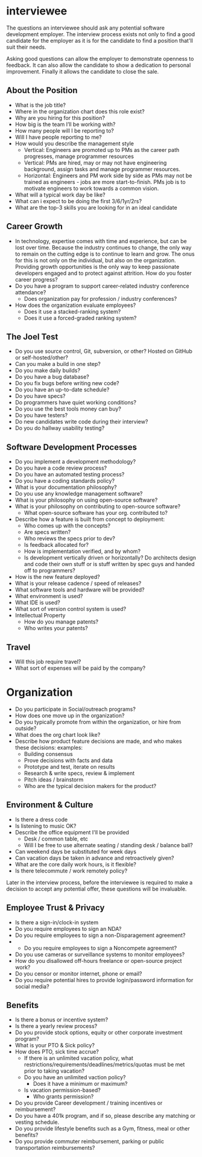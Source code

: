 interviewee
===========

The questions an interviewee should ask any potential software development employer. The interview process exists not only to find a good candidate for the employer as it is for the candidate to find a position that'll suit their needs.

Asking good questions can allow the employer to demonstrate openness to feedback. It can also allow the candidate to show a dedication to personal improvement. Finally it allows the candidate to close the sale.

## About the Position
* What is the job title?
* Where in the organization chart does this role exist?
* Why are you hiring for this position?
* How big is the team I’ll be working with?
* How many people will I be reporting to?
* Will I have people reporting to me?
* How would you describe the management style
  * Vertical: Engineers are promoted up to PMs as the career path progresses, manage programmer resources
  * Vertical: PMs are hired, may or may not have engineering background, assign tasks and manage programmer resources.
  * Horizontal: Engineers and PM work side by side as PMs may not be trained as engineers - jobs are more start-to-finish. PMs job is to motivate engineers to work towards a common vision.
* What will a typical work day be like?
* What can i expect to be doing the first 3/6/1yr/2rs?
* What are the top-3 skills you are looking for in an ideal candidate

## Career Growth
* In technology, expertise comes with time and experience, but can be lost over time. Because the industry continues to change, the only way to remain on the cutting edge is to continue to learn and grow. The onus for this is not only on the individual, but also on the organization. Providing growth opportunities is the only way to keep passionate developers engaged and to protect against attrition. How do you foster career progress?
* Do you have a program to support career-related industry conference attendance?
  * Does organization pay for profession / industry conferences?
* How does the organization evaluate employees?
  * Does it use a stacked-ranking system?
  * Does it use a forced-graded ranking system?

## The Joel Test
* Do you use source control, Git, subversion, or other? Hosted on GitHub or self-hosted/other?
* Can you make a build in one step?
* Do you make daily builds?
* Do you have a bug database?
* Do you fix bugs before writing new code?
* Do you have an up-to-date schedule?
* Do you have specs?
* Do programmers have quiet working conditions?
* Do you use the best tools money can buy?
* Do you have testers?
* Do new candidates write code during their interview?
* Do you do hallway usability testing?

## Software Development Processes
* Do you implement a development methodology?
* Do you have a code review process?
* Do you have an automated testing process?
* Do you have a coding standards policy?
* What is your documentation philosophy?
* Do you use any knowledge management software?
* What is your philosophy on using open-source software?
* What is your philosophy on contributing to open-source software?
  * What open-source software has your org. contributed to?
* Describe how a feature is built from concept to deployment:
  * Who comes up with the concepts?
  * Are specs written?
  * Who reviews the specs prior to dev?
  * Is feedback allocated for?
  * How is implementation verified, and by whom?
  * Is development  vertically driven or horizontally? Do architects design and code their own stuff or is stuff written by spec guys and handed off to programmers?
* How is the new feature deployed?
* What is your release cadence / speed of releases?
* What software tools and hardware will be provided?
* What environment is used?
* What IDE is used?
* What sort of version control system is used?
* Intellectual Property
  * How do you manage patents?
  * Who writes your patents?

## Travel
* Will this job require travel?
* What sort of expenses will be paid by the company?

# Organization
* Do you participate in Social/outreach programs?
* How does one move up in the organization?
* Do you typically promote from within the organization, or hire from outside?
* What does the org chart look like?
* Describe how product feature decisions are made, and who makes these decisions: examples:
  * Building consensus
  * Prove decisions with facts and data
  * Prototype and test, iterate on results
  * Research & write specs, review & implement
  * Pitch ideas / brainstorm
  * Who are the typical decision makers for the product?

## Environment & Culture
* Is there a dress code
* Is listening to music OK?
* Describe the office equipment I'll be provided
  * Desk / common table, etc
  * Will I be free to use alternate seating / standing desk / balance ball?
* Can weekend days be substituted for week days
* Can vacation days be taken in advance and retroactively given?
* What are the core daily work hours, is it flexible?
* Is there telecommute / work remotely policy?

Later in the interview process, before the interviewee is required to make a decision to accept any potential offer, these questions will be invaluable.

## Employee Trust & Privacy
* Is there a sign-in/clock-in system
* Do you require employees to sign an NDA?
* Do you require employees to sign a non-Disparagement agreement?
* * Do you require employees to sign a Noncompete agreement?
* Do you use cameras or surveillance systems to monitor employees?
* How do you disallowed off-hours freelance or open-source project work?
* Do you censor or monitor internet, phone or email?
* Do you require potential hires to provide login/password information for social media?

## Benefits
* Is there a bonus or incentive system?
* Is there a yearly review process?
* Do you provide stock options, equity or other corporate investment program?
* What is your PTO & Sick policy?
* How does PTO, sick time accrue?
  * If there is an unlimited vacation policy, what restrictions/requirements/deadlines/metrics/quotas must be met prior to taking vacation?
  * Do you have an unlimited vaction policy?
    * Does it have a minimum or maximum?
  * Is vacation permission-based?
    * Who grants permission?
* Do you provide Career development / training incentives or reimbursement?
* Do you have a 401k program, and if so, please describe any matching or vesting schedule.
* Do you provide lifestyle benefits such as a Gym, fitness, meal or other benefits?
* Do you provide commuter reimbursement, parking or public transportation reimbursements?
